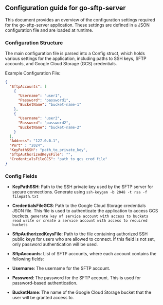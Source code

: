 ## Configuration guide for go-sftp-server
This document provides an overview of the configuration settings required for the go-sftp-server application. These settings are defined in a JSON configuration file and are loaded at runtime.

### Configuration Structure
The main configuration file is parsed into a Config struct, which holds various settings for the application, including paths to SSH keys, SFTP accounts, and Google Cloud Storage (GCS) credentials.

Example Configuration File:

```json
{
  "SftpAccounts": [
    {
      "Username": "user1",
      "Password": "password1",
      "BucketName": "bucket-name-1"
    },
    {
      "Username": "user2",
      "Password": "password2",
      "BucketName": "bucket-name-2"
    }
  ],
  "Address": "127.0.0.1",
  "Port" : "2024",
  "KeyPathSSH": "path_to_private_key",
  "SftpAuthorizedKeysFile": "",
  "CredentialsFileGCS": "path_to_gcs_cred_file"
}
```

### Config Fields
- **KeyPathSSH**:
Path to the SSH private key used by the SFTP server for secure connections.
Generate using `ssh-keygen -b 2048 -t rsa -f filepath.txt`

- **CredentialsFileGCS**:
Path to the Google Cloud Storage credentials JSON file. This file is used to authenticate the application to access GCS buckets.
`generate key of service account with access to buckets read write or create a service account with access to required buckets`

- **SftpAuthorizedKeysFile**:
Path to the file containing authorized SSH public keys for users who are allowed to connect. If this field is not set, only password authentication will be used.

- **SftpAccounts**:
List of SFTP accounts, where each account contains the following fields:

- **Username**:
The username for the SFTP account.

- **Password**:
The password for the SFTP account. This is used for password-based authentication.

- **BucketName**:
The name of the Google Cloud Storage bucket that the user will be granted access to.



